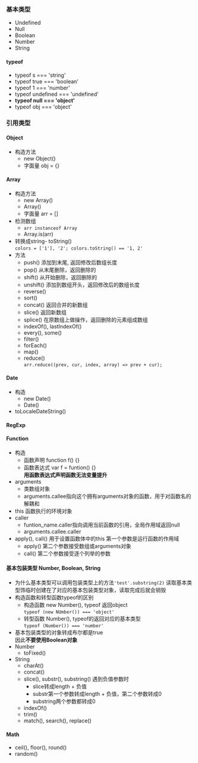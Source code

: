 ### 基本类型  
- Undefined
- Null
- Boolean
- Number
- String  

#### typeof 
- typeof s === 'string' 
- typeof true === 'boolean'
- typeof 1 === 'number'
- typeof undefined === 'undefined' 
- **typeof null === 'object'**
- typeof obj === 'object'

### 引用类型 
#### Object
- 构造方法
    - new Object()
    - 字面量 obj = {}
#### Array 
- 构造方法 
    - new Array()
    - Array()
    - 字面量 arr = []
- 检测数组 
    - ```arr instanceof Array```
    - Array.is(arr)
- 转换成string- toString()  
```colors = ['1'], '2'; colors.toString() == '1, 2'```
- 方法  
    - push() 添加到末尾, 返回修改后数组长度  
    - pop() 从末尾删除，返回删除的  
    - shift() 从开始删除，返回删除的
    - unshift() 添加到数组开头，返回修改后的数组长度  
    - reverse()
    - sort()
    - concat() 返回合并的新数组
    - slice() 返回新数组
    - splice() 在原数组上做操作，返回删除的元素组成数组 
    - indexOf(), lastIndexOf()
    - every(), some() 
    - filter()
    - forEach()
    - map()
    - reduce()   
        ```arr.reduce((prev, cur, index, array) => prev + cur);```

#### Date
- 构造 
    - new Date()
    - Date()
- toLocaleDateString()

#### RegExp 


#### Function 
- 构造
    - 函数声明 function f() {}
    - 函数表达式 var f = funtion() {}  
      **用函数表达式声明函数无法变量提升** 
- arguments 
    - 类数组对象  
    - arguments.callee指向这个拥有arguments对象的函数，用于对函数名的解耦和  
- this
函数执行的环境对象 
- caller 
    - funtion_name.caller指向调用当前函数的引用，全局作用域返回null  
    - arguments.callee.caller
- apply(), call() 
用于设置函数体中的this 
第一个参数是运行函数的作用域
    - apply() 第二个参数接受数组或arguments对象  
    - call() 第二个参数接受逐个列举的参数

#### 基本包装类型 Number, Boolean, String  
- 为什么基本类型可以调用包装类型上的方法```'test'.substring(2)```
读取基本类型饰临时创建在了对应的基本包装类型对象，读取完成后就会销毁  
- 构造函数和转型函数typeof的区别 
    - 构造函数 new Number(), typeof 返回object  
      ```typeof (new NUmber()) === 'object'```
    - 转型函数 Number(), typeof的返回对应的基本类型   
      ```typeof (Number()) === 'number'``` 
- 基本包装类型的对象转成布尔都是true  
因此**不要使用Boolean对象**  
- Number
    - toFixed()
- String
    - charAt()
    - concat()
    - slice(), substr(), substring()
      遇到负值参数时 
        - slice转成length + 负值
        - substr第一个参数转成length + 负值，第二个参数转成0
        - substring两个参数都转成0 
    - indexOf()
    - trim()
    - match(), search(), replace()

#### Math 
- ceil(), floor(), round()
- random()




